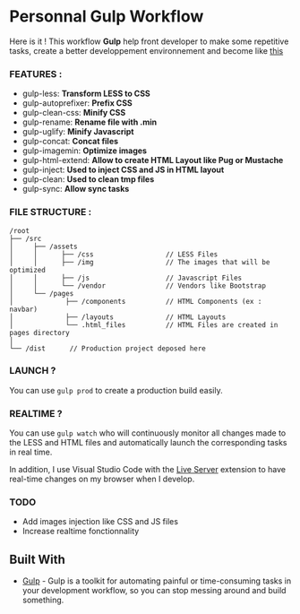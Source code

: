 # Personnal Gulp Workflow

Here is it ! This workflow **Gulp** help front developer to make some repetitive tasks, create a better developpement environnement and become like [this](https://coub.com/view/17c0vx)

### FEATURES :
- gulp-less: **Transform LESS to CSS**
- gulp-autoprefixer: **Prefix CSS**
- gulp-clean-css: **Minify CSS**
- gulp-rename: **Rename file with .min**
- gulp-uglify: **Minify Javascript**
- gulp-concat: **Concat files**
- gulp-imagemin: **Optimize images**
- gulp-html-extend: **Allow to create HTML Layout like Pug or Mustache**
- gulp-inject: **Used to inject CSS and JS in HTML layout**
- gulp-clean: **Used to clean tmp files**
- gulp-sync: **Allow sync tasks**

### FILE STRUCTURE :
```
/root
├── /src
│     ├── /assets
│     │      ├── /css                  // LESS Files
│     │      ├── /img                  // The images that will be optimized
│     │      ├── /js                   // Javascript Files
│     │      └── /vendor               // Vendors like Bootstrap
│     └── /pages
│             ├── /components          // HTML Components (ex : navbar)
│             ├── /layouts             // HTML Layouts
│             └── .html_files          // HTML Files are created in pages directory
│
└── /dist      // Production project deposed here
```

### LAUNCH ?
You can use `gulp prod` to create a production build easily.

### REALTIME ?
You can use `gulp watch` who will continuously monitor all changes made to the LESS and HTML files and automatically launch the corresponding tasks in real time.

In addition, I use Visual Studio Code with the [Live Server](https://github.com/ritwickdey/vscode-live-server)  extension to have real-time changes on my browser when I develop.

### TODO
- Add images injection like CSS and JS files
- Increase realtime fonctionnality

## Built With
* [Gulp](https://gulpjs.com/) - Gulp is a toolkit for automating painful or time-consuming tasks in your development workflow, so you can stop messing around and build something. 

